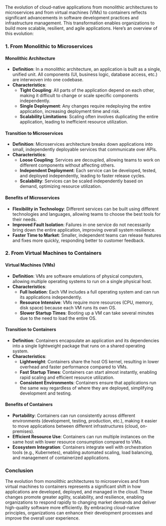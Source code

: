 The evolution of cloud-native applications from monolithic architectures to microservices and from virtual machines (VMs) to containers reflects significant advancements in software development practices and infrastructure management. This transformation enables organizations to build more scalable, resilient, and agile applications. Here’s an overview of this evolution:

### 1. From Monolithic to Microservices

#### Monolithic Architecture

- **Definition**: In a monolithic architecture, an application is built as a single, unified unit. All components (UI, business logic, database access, etc.) are interwoven into one codebase.
- **Characteristics**:
  - **Tight Coupling**: All parts of the application depend on each other, making it difficult to change or scale specific components independently.
  - **Single Deployment**: Any changes require redeploying the entire application, increasing deployment time and risk.
  - **Scalability Limitations**: Scaling often involves duplicating the entire application, leading to inefficient resource utilization.

#### Transition to Microservices

- **Definition**: Microservices architecture breaks down applications into small, independently deployable services that communicate over APIs.
- **Characteristics**:
  - **Loose Coupling**: Services are decoupled, allowing teams to work on different components without affecting others.
  - **Independent Deployment**: Each service can be developed, tested, and deployed independently, leading to faster release cycles.
  - **Scalability**: Services can be scaled independently based on demand, optimizing resource utilization.

#### Benefits of Microservices

- **Flexibility in Technology**: Different services can be built using different technologies and languages, allowing teams to choose the best tools for their needs.
- **Improved Fault Isolation**: Failures in one service do not necessarily bring down the entire application, improving overall system resilience.
- **Faster Time to Market**: Smaller, independent teams can release features and fixes more quickly, responding better to customer feedback.

### 2. From Virtual Machines to Containers

#### Virtual Machines (VMs)

- **Definition**: VMs are software emulations of physical computers, allowing multiple operating systems to run on a single physical host.
- **Characteristics**:
  - **Full Isolation**: Each VM includes a full operating system and can run its applications independently.
  - **Resource Intensive**: VMs require more resources (CPU, memory, disk space) because each VM runs its own OS.
  - **Slower Startup Times**: Booting up a VM can take several minutes due to the need to load the entire OS.

#### Transition to Containers

- **Definition**: Containers encapsulate an application and its dependencies into a single lightweight package that runs on a shared operating system.
- **Characteristics**:
  - **Lightweight**: Containers share the host OS kernel, resulting in lower overhead and faster performance compared to VMs.
  - **Fast Startup Times**: Containers can start almost instantly, enabling rapid scaling and efficient resource utilization.
  - **Consistent Environments**: Containers ensure that applications run the same way regardless of where they are deployed, simplifying development and testing.

#### Benefits of Containers

- **Portability**: Containers can run consistently across different environments (development, testing, production, etc.), making it easier to move applications between different infrastructures (cloud, on-premises).
- **Efficient Resource Use**: Containers can run multiple instances on the same host with lower resource consumption compared to VMs.
- **Ecosystem Integration**: Containers integrate well with orchestration tools (e.g., Kubernetes), enabling automated scaling, load balancing, and management of containerized applications.

### Conclusion

The evolution from monolithic architectures to microservices and from virtual machines to containers represents a significant shift in how applications are developed, deployed, and managed in the cloud. These changes promote greater agility, scalability, and resilience, enabling organizations to respond rapidly to changing market demands and deliver high-quality software more efficiently. By embracing cloud-native principles, organizations can enhance their development processes and improve the overall user experience.
